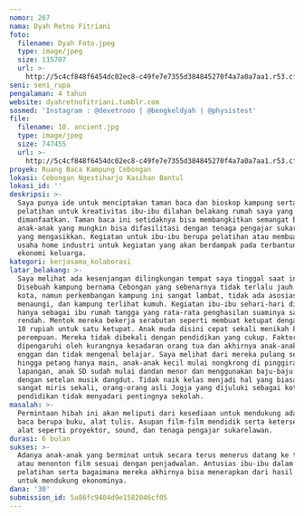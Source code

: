 ```yaml
---
nomor: 267
nama: Dyah Retno Fitriani
foto:
  filename: Dyah Foto.jpeg
  type: image/jpeg
  size: 115707
  url: >-
    http://5c4cf848f6454dc02ec8-c49fe7e7355d384845270f4a7a0a7aa1.r53.cf2.rackcdn.com/c19ecc5f-291e-4c76-8684-af8d34143981/Dyah%20Foto.jpeg
seni: seni_rupa
pengalaman: 4 tahun
website: dyahretnofitriani.tumblr.com
sosmed: 'Instagram : @devetrooo | @bengkeldyah | @physistest'
file:
  filename: 10. ancient.jpg
  type: image/jpeg
  size: 747455
  url: >-
    http://5c4cf848f6454dc02ec8-c49fe7e7355d384845270f4a7a0a7aa1.r53.cf2.rackcdn.com/f95ec6a0-79b9-4a02-88d9-f9455030a33d/10.%20ancient.jpg
proyek: Ruang Baca Kampung Cebongan
lokasi: Cebongan Ngestiharjo Kasihan Bantul
lokasi_id: ''
deskripsi: >-
  Saya punya ide untuk menciptakan taman baca dan bioskop kampung serta
  pelatihan untuk kreativitas ibu-ibu dilahan belakang rumah saya yang bisa
  dimanfaatkan. Taman baca ini setidaknya bisa membangkitkan semangat belajar
  anak-anak yang mungkin bisa difasilitasi dengan tenaga pengajar sukarelawan
  yang mengasikkan. Kegiatan untuk ibu-ibu berupa pelatihan atau membuat semacam
  usaha home industri untuk kegiatan yang akan berdampak pada terbantunya
  ekonomi keluarga.
kategori: kerjasama_kolaborasi
latar_belakang: >-
  Saya melihat ada kesenjangan dilingkungan tempat saya tinggal saat ini.
  Disebuah kampung bernama Cebongan yang sebenarnya tidak terlalu jauh dari
  kota, namun perkembangan kampung ini sangat lambat, tidak ada asosiasi yang
  menaungi, dan kampung terlihat kumuh. Kegiatan ibu-ibu sehari-hari disini
  hanya sebagai ibu rumah tangga yang rata-rata penghasilan suaminya sangat
  rendah. Mentok mereka bekerja serabutan seperti membuat ketupat dengan bayaran
  10 rupiah untuk satu ketupat. Anak muda disini cepat sekali menikah khususnya
  perempuan. Mereka tidak dibekali dengan pendidikan yang cukup. Faktor itu
  dipengaruhi oleh kurangnya kesadaran orang tua dan akhirnya anak-anak disini
  enggan dan tidak mengenal belajar. Saya melihat dari mereka pulang sekolah
  hingga petang hanya main, anak-anak kecil mulai nongkrong di pinggiran
  lapangan, anak SD sudah mulai dandan menor dan menggunakan baju-baju seksi
  dengan setelan musik dangdut. Tidak naik kelas menjadi hal yang biasa. Dan ini
  sangat miris sekali, orang-orang asli Jogja yang dijuluki sebagai kota
  pendidikan tidak menyadari pentingnya sekolah. 
masalah: >-
  Permintaan hibah ini akan meliputi dari kesediaan untuk mendukung adanya taman
  baca berupa buku, alat tulis. Asupan film-film mendidik serta ketersediaan
  alat seperti proyektor, sound, dan tenaga pengajar sukarelawan.
durasi: 6 bulan
sukses: >-
  Adanya anak-anak yang berminat untuk secara terus menerus datang ke taman baca
  atau menonton film sesuai dengan penjadwalan. Antusias ibu-ibu dalam mengikuti
  pelatihan serta bagaimana mereka akhirnya bisa menerapkan dari hasil pelatihan
  untuk mendukung ekonominya.
dana: '30'
submission_id: 5a86fc9404d9e1582046cf05
---
```

